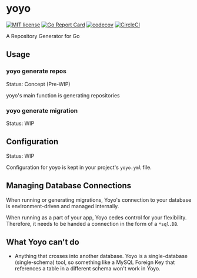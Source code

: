 # yoyo

[![MIT license](https://img.shields.io/badge/license-MIT-brightgreen.svg)](https://opensource.org/licenses/MIT)
[![Go Report Card](https://goreportcard.com/badge/github.com/yoyo-project/yoyo)](https://goreportcard.com/report/github.com/yoyo-project/yoyo)
[![codecov](https://codecov.io/gh/yoyo-project/yoyo/branch/main/graph/badge.svg)](https://codecov.io/gh/yoyo-project/yoyo)
[![CircleCI](https://circleci.com/gh/yoyo-project/yoyo/tree/main.svg?style=shield)](https://circleci.com/gh/yoyo-project/yoyo/tree/main)

A Repository Generator for Go

## Usage

### yoyo generate repos

Status: Concept (Pre-WIP)

yoyo's main function is generating repositories

### yoyo generate migration

Status: WIP

## Configuration

Status: WIP

Configuration for yoyo is kept in your project's `yoyo.yml` file.

## Managing Database Connections

When running or generating migrations, Yoyo's connection to your database is environment-driven
and managed internally.

When running as a part of your app, Yoyo cedes control for your flexibility. Therefore, it needs
to be handed a connection in the form of a `*sql.DB`.  

## What Yoyo can't do

- Anything that crosses into another database. Yoyo is a single-database (single-schema) tool, so something like a MySQL
Foreign Key that references a table in a different schema won't work in Yoyo.
